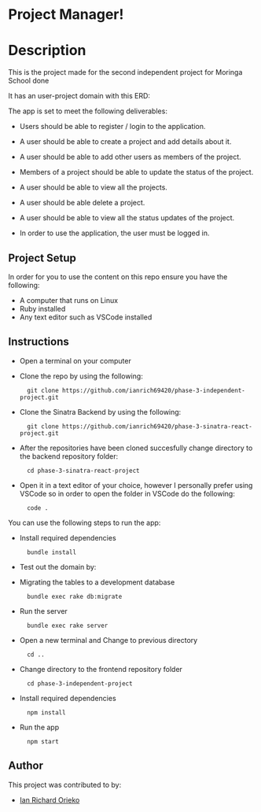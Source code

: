 # Project Manager!

# Description

This is the project made for the second independent project for Moringa School done

It has an user-project domain with this ERD:



The app is set to meet the following deliverables:

- Users should be able to register / login to the application.

- A user should be able to create a project and add details about it.

- A user should be able to add other users as members of the project.

- Members of a project should be able to update the status of the project.

- A user should  be able to view all the projects.

- A user should be able delete a project.

- A user should be able to view all the status updates of the project.

- In order to use the application, the user must be logged in.

## Project Setup

In order for you to use the content on this repo ensure you have the following:

- A computer that runs on Linux
- Ruby installed
- Any text editor such as VSCode installed

## Instructions

- Open a terminal on your computer
- Clone the repo by using the following:

        git clone https://github.com/ianrich69420/phase-3-independent-project.git

- Clone the Sinatra Backend by using the following:

        git clone https://github.com/ianrich69420/phase-3-sinatra-react-project.git

- After the repositories have been cloned succesfully change directory to the backend repository folder:

        cd phase-3-sinatra-react-project

- Open it in a text editor of your choice, however I personally prefer using VSCode so in order to open the folder in VSCode do the following:

        code .

You can use the following steps to run the app:

- Install required dependencies

        bundle install  

- Test out the domain by:

- Migrating the tables to a development database

        bundle exec rake db:migrate

- Run the server

        bundle exec rake server

- Open a new terminal and Change to previous directory

        cd ..

- Change directory to the frontend repository folder

        cd phase-3-independent-project

- Install required dependencies

        npm install

- Run the app

        npm start

## Author
This project was contributed to by:
- [Ian Richard Orieko](https://github.com/ianrich69420/)
